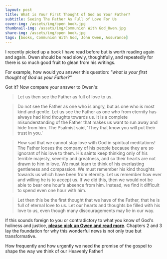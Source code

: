 ```yaml
---
layout: post
title: What is Your First Thought of God as Your Father?
subtitle: Seeing The Father As Full of Love For Us
cover-img: /assets/img/open book.jpg
thumbnail-img: /assets/img/Communion With God_Owen.jpg
share-img: /assets/img/open book.jpg
tags: [books, Communion With God, John Owen, Assurance]
---
```



I recently picked up a book I have read before but is worth reading again and again. Owen should be read slowly, thoughtfully, and repeatedly for there is so much good fruit to glean from his writings.

For example, how would you answer this question: *"what is your first thought of God as your Father?"*

<!-- *read more* -->

Got it? Now compare your answer to Owen's:

> Let us then see the Father as full of love to us.

> Do not see the Father as one who is angry, but as one who is most kind and gentle. Let us see the Father as one who from eternity has always had kind thoughts towards us. It is a complete misunderstanding of the Father that makes us want to run away and hide from him. The Psalmist said, 'They that know you will put their trust in you.' 

> How sad that we cannot stay love with God in spiritual meditations! The Father looses the company of his people because they are so ignorant of his love to them. His saints keep thinking only of his terrible majesty, severity and greatness, and so their hearts are not drawn to him in love. We must learn to think of his everlasting gentleness and compassion. We must remember his kind thoughts towards us which have been from eternity. Let us remember how ever and willing he is to accept us. If we did this, then we would not be able to bear one hour's absence from him. Instead, we find it difficult to spend even one hour with him. 

> Let then this be the first thought that we have of the Father, that he is full of eternal love to us. Let our hearts and thoughts be filled with his love to us, even though many discouragements may lie in our way.

If this sounds foreign to you or contradictory to what you know of God's holiness and justice, **[please pick up Owen and read more](https://banneroftruth.org/us/store/christian-living/communion-with-god/)**. Chapters 2 and 3 lay the foundation for why this wonderful news is not only true but transformative. 

How frequently and how urgently we need the promise of the gospel to shape the way we think of our Heavenly Father!

